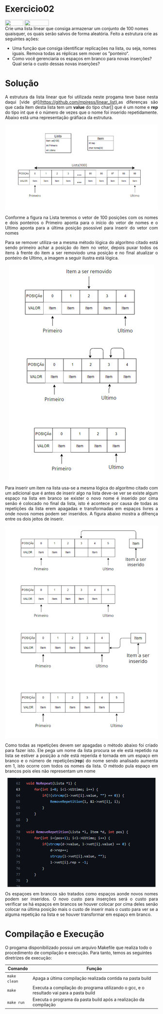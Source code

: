 # Exercicio02

<div style="display: inline-block;">
<img align="center" height="20px" width="60px" src="https://img.shields.io/badge/Language-C-blue"/> 
<img align="center" height="20px" width="80px" src="https://img.shields.io/badge/Made%20in-VSCode-red"/> 
</div>
<br>
Crie uma lista linear que consiga armazenar um conjunto de 100 nomes quaisquer, os quais serão salvos de forma aleatória. Feito a estrutura crie as seguintes ações:
<ul>
  <li>Uma função que consiga identificar replicações na lista, ou seja, nomes iguais. Remova todas as réplicas sem mover os ”ponteiro“.</li>
  <li>Como você gerenciaria os espaços em branco para novas inserções? Qual seria o custo dessas novas inserções?</li>
</ul>

# Solução

<p align="justify">A estrutura da lista linear que foi utilizada neste progama teve base nesta daqui [vide git]<a target="_blank" href="https://github.com/mpiress/linear_list">(https://github.com/mpiress/linear_list)</a>,as diferenças são que cada item desta lista tem um <strong>value</strong> do tipo char[] que é um nome e <strong>rep</strong> do tipo int que é o número de vezes que o nome foi inserido repetidamente. Abaixo está uma representação gráfiaca da estrutura.</p>
<p align="center">
<img src="imgs/nomes.png"> 
</p>
<p align="justify">Conforme a figura na Lista teremos  o vetor de 100 posições com os nomes e dois ponteiros o Primeiro aponta para o início do vetor de nomes e o Ultimo aponta para a última posição psossível para inserir do vetor com nomes</p>

<p align="justify">Para se remover utiliza-se a mesma método lógica do algoritmo citado está sendo primeiro achar a posição do item no vetor, depois puxar todos os itens à frente do item a ser removiodo uma posição e no final atualizar o ponteiro de Ultimo, a imagem a seguir ilustra está lógica.</p>
<p align="center">
<img align="center" src="imgs/remocao.png">
</p>

<p align="justify">Para inserir um item na lista usa-se a mesma lógica do algoritmo citado com um adicional que é antes de inserir algo na lista deve-se ver se existe algum espaço na lista em branco se exister o novo nome é inserido por cima senão é colocado no final da lista, isto é acontece por causa de todas as repetições da lista erem apagadas e transformadas em espaços livres a onde novos nomes podem ser inseridos. A figura abaixo mostra a difrença entre os dois jeitos de inserir.</p>
<p align="center">
<img align="center" src="imgs/insercao-livre.png">
<img align="center" src="imgs/insercao-ultimo.png">
</p>

<p align="justify">Como todas as repetições devem ser apagadas o método abaixo foi criado para fazer isto. Ele pega um nome da lista procura se ele está repetido na lista se estiver a posição a nde está reperida é tornada em um espaço em branco e o número de repetições(<strong>rep</strong>) do nome sendo analisado aumenta em 1,  isto ocorre com todos os nomes da lista. O método pula espaço em brancos pois eles não representam um nome</p>
<p align="center">
<img align="center" src="imgs/norepeat.png">
</p>

<p align="justify">
Os espaçoes em brancos são tratados como espaços aonde novos nomes podem ser inseridos. O novo custo para inserções será o custo para verificar se há espaços em brancos se houver colocar por cima deles senão colocar na última posição mais o custo de inserir mais o custo para ver se a alguma repetição na lista e se houver transformar em espaço em branco.
</p>

# Compilação e Execução

O progama disponibilizado possui um arquivo Makefile que realiza todo o procedimento de compilação e execução. Para tanto, temos as seguintes diretrizes de execução:


| Comando                |  Função                                                                                           |                     
| -----------------------| ------------------------------------------------------------------------------------------------- |
|  `make clean`          | Apaga a última compilação realizada contida na pasta build                                        |
|  `make`                | Executa a compilação do programa utilizando o gcc, e o resultado vai para a pasta build           |
|  `make run`            | Executa o programa da pasta build após a realização da compilação                                 |
